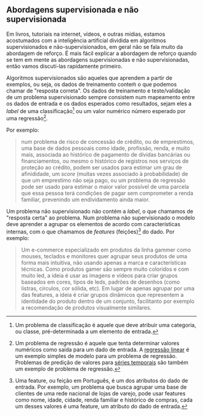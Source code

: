 ## Abordagens supervisionada e não supervisionada

Em livros, tutoriais na internet, vídeos, e outras mídias, estamos acostumados com a inteligência artificial dividida em algoritmos supervisionados e não-supervisionados, em geral não se fala muito da abordagem de reforço. É mais fácil explicar a abordagem de reforço quando se tem em mente as abordagens supervisionadas e não supervisionadas, então vamos discutí-las rapidamente primeiro.

Algoritmos supervisionados são aqueles que aprendem a partir de exemplos, ou seja, os dados de treinamento conteḿ o que podemos chamar de "resposta correta". Os dados de treinamento e teste/validação de um problema supervisionado sempre consistem num mapeamento entre os dados de entrada e os dados esperados como resultados, sejam eles a *label* de uma classificação[^1] ou um valor numérico número esperado por uma regressão[^2].

Por exemplo:
> num problema de risco de concessão de crédito, ou de emprestimos, uma base de dados pessoais como idade, profissão, renda, e muito mais, associada ao histórico de pagamento de dívidas bancárias ou financiamentos, ou mesmo o histórico de registros nos serviços de proteção ao crédito, podem ser usados para estimar um grau de afinididade, um *score* (muitas vezes associado à probabilidade) de que um emprestimo não seja pago, ou um problema de regressão pode ser usado para estimar o maior valor possível de uma parcela que essa pessoa terá condições de pagar sem comprometer a renda familiar, prevenindo um endividamento ainda maior.

Um problema não supervisionado não contém a *label*, o que chamamos de "resposta certa" ao problema. Num problema não supervisionado o modelo deve aprender a agrupar os elementos de acordo com características internas, com o que chamamos de *features* (feições)[^3] do dado. Por exemplo:
> Um e-commerce especializado em produtos da linha gammer como mouses, teclados e monitores quer agrupar seus produtos de uma forma mais intuitiva, não usando apenas a marca e características técnicas. Como produtos gamer são sempre muito coloridos e com muito led, a ideia é usar as imagens e vídeos para criar grupos baseados em cores, tipos de leds, padrões de desenhos (como listras, circulos, cor sólida, etc). Em lugar de apenas agrupar por uma das features, a ideia é criar grupos dinâmicos que representem a identidade do produto dentro de um conjunto, facilitanto por exemplo a recomendação de produtos visualmente similares.


[^1]: Um problema de classificação é aquele que deve atribuir uma categoria, ou classe, pré-determinada a um elemento de entrada.
[^2]: Um problema de regressão é aquele que tenta determinar valores numéricos como saída para um dado de entrada. A [regressão linear](https://pt.wikipedia.org/wiki/Regress%C3%A3o_linear) é um exemplo simples de modelo para um problema de regressão. Problemas de predição de valores para [séries temporais](https://pt.wikipedia.org/wiki/S%C3%A9rie_temporal) são também um exemplo de problema de regressão.
[^3]: Uma feature, ou feição em Português, é um dos atributos do dado de entrada. Por exemplo, um problema que busca agrupar uma base de clientes de uma rede nacional de lojas de varejo, pode usar features como nome, idade, cidade, renda familiar e histórico de compras, cada um desses valores é uma feature, um atributo do dado de entrada.